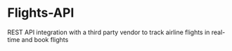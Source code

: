 # Flights-API
REST API integration with a third party vendor to track airline flights in real-time and book flights
